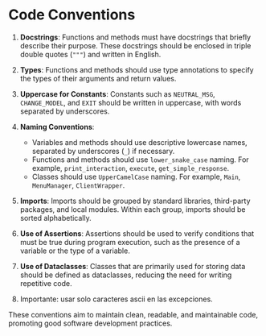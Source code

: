 # Code Conventions

1. **Docstrings**: Functions and methods must have docstrings that briefly describe their purpose. These docstrings should be enclosed in triple double quotes (`"""`) and written in English.

2. **Types**: Functions and methods should use type annotations to specify the types of their arguments and return values.

3. **Uppercase for Constants**: Constants such as `NEUTRAL_MSG`, `CHANGE_MODEL`, and `EXIT` should be written in uppercase, with words separated by underscores.

4. **Naming Conventions**:
   - Variables and methods should use descriptive lowercase names, separated by underscores (`_`) if necessary.
   - Functions and methods should use `lower_snake_case` naming. For example, `print_interaction`, `execute`, `get_simple_response`.
   - Classes should use `UpperCamelCase` naming. For example, `Main`, `MenuManager`, `ClientWrapper`.

5. **Imports**: Imports should be grouped by standard libraries, third-party packages, and local modules. Within each group, imports should be sorted alphabetically.

6. **Use of Assertions**: Assertions should be used to verify conditions that must be true during program execution, such as the presence of a variable or the type of a variable.

7.  **Use of Dataclasses**: Classes that are primarily used for storing data should be defined as dataclasses, reducing the need for writing repetitive code.

8.  Importante: usar solo caracteres ascii en las excepciones.

These conventions aim to maintain clean, readable, and maintainable code, promoting good software development practices.
